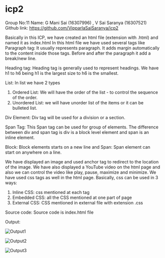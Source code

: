 # icp2

Group No:11
Name: G Mani Sai (16307996) , V Sai Saranya (16307521)
Github link: https://github.com/VipparlaSaiSaranya/icp2

Basically in this ICP, we have created an html file (extension with .html) and named it as index.html 
In this html file we have used several tags like 
Paragraph tag: It usually represents paragraph. It adds margin automatically to the content inside those tags. Before and after the paragraph it add a break/new line. 

Heading tag: Heading tag is generally used to represent headings. We have h1 to h6 being h1 is the largest size to h6 is the smallest.

List: In list we have 2 types
1. Ordered List: We will have the order of the list - to control the sequence of the order.
2. Unordered List: we will have unorder list of the items or it can be bulleted list. 

Div Element: Div tag will be used for a division or a section.

Span Tag: This Span tag can be used for group of elements.
The difference between div and span tag is 
div is a block level element and span is an inline element.

Block: Block elements starts on a new line and 
Span: Span element can start on anywhere on a line.

We have displayed an image and used anchor tag to redirect to the location of the image.
We have also displayed a YouTube video on the html page and also we can control the video like play, pause, maximize and minimize.
We have used css tags as well in the html page. Basically, css can be used in 3 ways:
1. Inline CSS: css mentioned at each tag
2. Embedded CSS: all the CSS mentioned at one part of page
3. External CSS: CSS mentioned in external file with extension .css
	
Source code:
Source code is index.html file

Output: 

![Output1](https://user-images.githubusercontent.com/31966604/151649363-02f6bbdb-5da2-49bd-804a-482b632f7beb.JPG)

![Output2](https://user-images.githubusercontent.com/31966604/151649364-7647afca-b4d0-4eef-babc-efc5137324e1.JPG)

![Output3](https://user-images.githubusercontent.com/31966604/151649365-7db8b5b8-a96e-48fb-a5bd-11157d30bc89.JPG)


